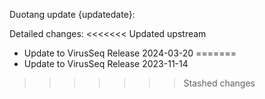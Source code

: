 Duotang update {updatedate}:  

Detailed changes:
<<<<<<< Updated upstream
* Update to VirusSeq Release 2024-03-20 
=======
* Update to VirusSeq Release 2023-11-14 
>>>>>>> Stashed changes

